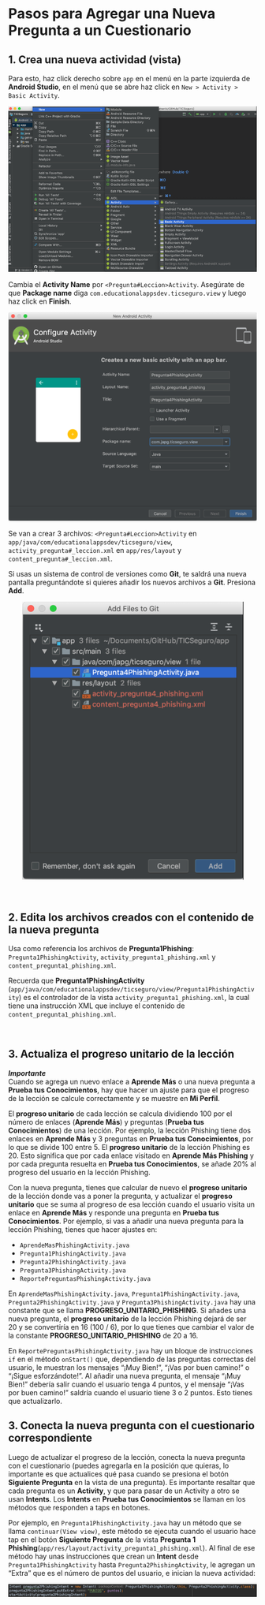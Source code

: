 # Pasos para Agregar una Nueva Pregunta a un Cuestionario

## 1.	Crea una nueva actividad (vista)

Para esto, haz click derecho sobre `app` en el menú en la parte izquierda de **Android Studio**, en el menú que se abre haz click en `New > Activity > Basic Activity`. <br>

<p align="center">
  <img alt="Crear nueva actividad 1" src="https://raw.githubusercontent.com/JulioPoveda/TICSeguro/master/images/EXTENDER%20LA%20APP/AGREGAR%20PREGUNTA%20A%20UN%20CUESTIONARIO/AGREGAR_PREGUNTA_1.png">
</p>

Cambia el **Activity Name** por ```<Pregunta#Leccion>Activity```. Asegúrate de que **Package name** diga ```com.educationalappsdev.ticseguro.view``` y luego haz click en **Finish**. <br>

<p align="center">
  <img alt="Crear nueva actividad 2" src="https://raw.githubusercontent.com/JulioPoveda/TICSeguro/master/images/EXTENDER%20LA%20APP/AGREGAR%20PREGUNTA%20A%20UN%20CUESTIONARIO/AGREGAR_PREGUNTA_2.png">
</p>

Se van a crear 3 archivos: ```<Pregunta#Leccion>Activity``` en ```app/java/com/educationalappsdev/ticseguro/view```, ```activity_pregunta#_leccion.xml``` en ```app/res/layout``` y ```content_pregunta#_leccion.xml```. <br>

Si usas un sistema de control de versiones como **Git**, te saldrá una nueva pantalla preguntándote si quieres añadir los nuevos archivos a **Git**. Presiona **Add**.

<p align="center">
  <img alt="Crear nueva actividad 3" src="https://raw.githubusercontent.com/JulioPoveda/TICSeguro/master/images/EXTENDER%20LA%20APP/AGREGAR%20PREGUNTA%20A%20UN%20CUESTIONARIO/AGREGAR_PREGUNTA_3.png">
</p>

<br>

## 2.	Edita los archivos creados con el contenido de la nueva pregunta

Usa como referencia los archivos de **Pregunta1Phishing**: ```Pregunta1PhishingActivity```, ```activity_pregunta1_phishing.xml``` y ```content_pregunta1_phishing.xml```. <br>

Recuerda que **Pregunta1PhishingActivity** (```app/java/com/educationalappsdev/ticseguro/view/Pregunta1PhishingActivity```) es el controlador de la vista ```activity_pregunta1_phishing.xml```, la cual tiene una instrucción XML que incluye el contenido de ```content_pregunta1_phishing.xml```.

<br>

## 3.	Actualiza el progreso unitario de la lección

***Importante*** <br>
Cuando se agrega un nuevo enlace a **Aprende Más** o una nueva pregunta a **Prueba tus Conocimientos**, hay que hacer un ajuste para que el progreso de la lección se calcule correctamente y se muestre en **Mi Perfil**.

El **progreso unitario** de cada lección se calcula dividiendo 100 por el número de enlaces (**Aprende Más**) y preguntas (**Prueba tus Conocimientos**) de una lección. Por ejemplo, la lección Phishing tiene dos enlaces en **Aprende Más** y 3 preguntas en **Prueba tus Conocimientos**, por lo que se divide 100 entre 5. El **progreso unitario** de la lección Phishing es 20. Esto significa que por cada enlace visitado en **Aprende Más Phishing** y por cada pregunta resuelta en **Prueba tus Conocimientos**, se añade 20% al progreso del usuario en la lección Phishing.

Con la nueva pregunta, tienes que calcular de nuevo el **progreso unitario** de la lección donde vas a poner la pregunta, y actualizar el **progreso unitario** que se suma al progreso de esa lección cuando el usuario visita un enlace en **Aprende Más** y responde una pregunta en **Prueba tus Conocimientos**. Por ejemplo, si vas a añadir una nueva pregunta para la lección Phishing, tienes que hacer ajustes en:

* ```AprendeMasPhishingActivity.java```
* ```Pregunta1PhishingActivity.java```
* ```Pregunta2PhishingActivity.java```
* ```Pregunta3PhishingActivity.java```
* ```ReportePreguntasPhishingActivity.java```

En ```AprendeMasPhishingActivity.java```, ```Pregunta1PhishingActivity.java```, ```Pregunta2PhishingActivity.java``` y ```Pregunta3PhishingActivity.java``` hay una constante que se llama **PROGRESO_UNITARIO_PHISHING**. Si añades una nueva pregunta, el **progreso unitario** de la lección Phishing dejará de ser 20 y se convertiría en 16 (100 / 6), por lo que tienes que cambiar el valor de la constante **PROGRESO_UNITARIO_PHISHING** de 20 a 16.

En ```ReportePreguntasPhishingActivity.java``` hay un bloque de instrucciones `if` en el método `onStart()` que, dependiendo de las preguntas correctas del usuario, le muestran los mensajes “¡Muy Bien!”, “¡Vas por buen camino!” o “¡Sigue esforzándote!”. Al añadir una nueva pregunta, el mensaje “¡Muy Bien!” debería salir cuando el usuario tenga 4 puntos, y el mensaje “¡Vas por buen camino!” saldría cuando el usuario tiene 3 o 2 puntos. Esto tienes que actualizarlo.

## 3.	Conecta la nueva pregunta con el cuestionario correspondiente

Luego de actualizar el progreso de la lección, conecta la nueva pregunta con el cuestionario (puedes agregarla en la posición que quieras, lo importante es que actualices qué pasa cuando se presiona el botón **Siguiente Pregunta** en la vista de una pregunta). Es importante resaltar que cada pregunta es un **Activity**, y que para pasar de un Activity a otro se usan **Intents**. Los **Intents** en **Prueba tus Conocimientos** se llaman en los métodos que responden a taps en botones. 

Por ejemplo, en ```Pregunta1PhishingActivity.java``` hay un método que se llama `continuar(View view)`, este método se ejecuta cuando el usuario hace tap en el botón **Siguiente Pregunta** de la vista **Pregunta 1 Phishing**(`app/res/layout/activity_pregunta1_phishing.xml`). Al final de ese método hay unas instrucciones que crean un **Intent** desde ```Pregunta1PhishingActivity``` hasta ```Pregunta2PhishingActivity```, le agregan un “Extra” que es el número de puntos del usuario, e inician la nueva actividad:

<p align="center">
  <img alt="Uso de intents para conectar la nueva pregunta con el cuestionario" src="https://raw.githubusercontent.com/JulioPoveda/TICSeguro/master/images/EXTENDER%20LA%20APP/AGREGAR%20PREGUNTA%20A%20UN%20CUESTIONARIO/AGREGAR_PREGUNTA_4.png">
</p>
